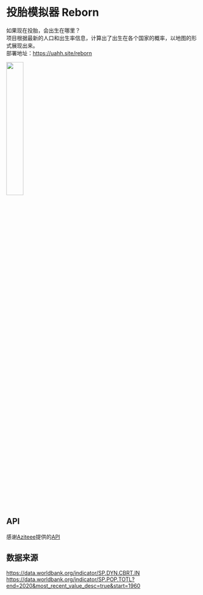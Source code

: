 # 投胎模拟器 Reborn
如果现在投胎，会出生在哪里？  
项目根据最新的人口和出生率信息，计算出了出生在各个国家的概率，以地图的形式展现出来。  
部署地址：https://uahh.site/reborn  

<img src="https://user-images.githubusercontent.com/40496762/199866242-828cd42a-9c4b-451d-a03c-ff1a00d07443.png" width=30% />

## API
感谢[Aziteee](https://github.com/Aziteee)提供的[API](https://api.azite.cn/reborn)  


## 数据来源
https://data.worldbank.org/indicator/SP.DYN.CBRT.IN  
https://data.worldbank.org/indicator/SP.POP.TOTL?end=2020&most_recent_value_desc=true&start=1960
